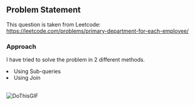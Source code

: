 ## Problem Statement

This question is taken from Leetcode: https://leetcode.com/problems/primary-department-for-each-employee/

### Approach
I have tried to solve the problem in 2 different methods.
<li>Using Sub-queries</li>
<li>Using Join</li>

<br>

![DoThisGIF](https://github.com/HeatTransfer/SQL_Mastery_Marathon/assets/53636141/0c0a6638-012a-4484-b760-67e655b547b8)

